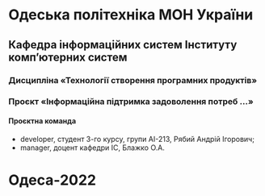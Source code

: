 # Одеська політехніка МОН України
## Кафедра інформаційних систем Інституту комп’ютерних систем
### Дисципліна «Технології створення програмних продуктів»
### Проєкт «Інформаційна підтримка задоволення потреб ...»
#### Проєктна команда
- developer, студент 3-го курсу, групи AI-213, Рябий Андрій Ігорович;
- manager, доцент кафедри ІС, Блажко О.А.
# Одеса-2022
